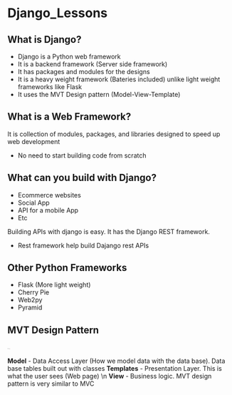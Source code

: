 # Django_Lessons

## What is Django?

- Django is a Python web framework
- It is a backend framework (Server side framework)
- It has packages and modules for the designs
- It is a heavy weight framework (Bateries included) unlike light weight frameworks like Flask
- It uses the MVT Design pattern (Model-View-Template)

## What is a Web Framework?

It is collection of modules, packages, and libraries designed to speed up web development

- No need to start building code from scratch

## What can you build with Django?

- Ecommerce websites
- Social App
- API for a mobile App
- Etc

Building APIs with django is easy. It has the Django REST framework.

- Rest framework help build Dajango rest APIs

## Other Python Frameworks

- Flask (More light weight)
- Cherry Pie
- Web2py
- Pyramid

## MVT Design Pattern

<img src="Resources/Mvt.png" alt= "MVT Design Pattern" width="6s00" />

**Model** - Data Access Layer (How we model data with the data base). Data base tables built out with classes
**Templates** - Presentation Layer. This is what the user sees (Web page) \n
**View** - Business logic.
MVT design pattern is very similar to MVC
